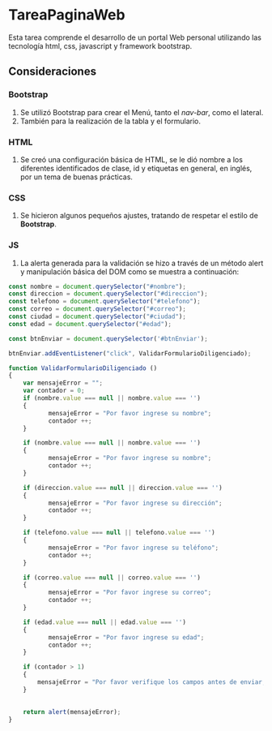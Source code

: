 # TareaPaginaWeb

Esta tarea comprende el desarrollo de un portal Web personal utilizando las tecnología html, css, javascript y framework bootstrap.

## Consideraciones

### Bootstrap

1. Se utilizó Bootstrap para crear el Menú, tanto el *nav-bar*, como el lateral.
2. También para la realización de la tabla y el formulario.

### HTML
1. Se creó una configuración básica de HTML, se le dió nombre a los diferentes identificados de clase, id y etiquetas en general, en inglés, por un tema de buenas prácticas.

### CSS

1. Se hicieron algunos pequeños ajustes, tratando de respetar el estilo de **Bootstrap**.

### JS

1. La alerta generada para la validación se hizo a través de un método alert y manipulación básica del DOM como se muestra a continuación:

```javascript
const nombre = document.querySelector("#nombre");
const direccion = document.querySelector("#direccion");
const telefono = document.querySelector("#telefono");
const correo = document.querySelector("#correo");
const ciudad = document.querySelector("#ciudad");
const edad = document.querySelector("#edad");

const btnEnviar = document.querySelector('#btnEnviar');

btnEnviar.addEventListener("click", ValidarFormularioDiligenciado);

function ValidarFormularioDiligenciado () 
{
    var mensajeError = "";
    var contador = 0;
    if (nombre.value === null || nombre.value === '')
    { 
           mensajeError = "Por favor ingrese su nombre";
           contador ++;     
    }

    if (nombre.value === null || nombre.value === '')
    { 
           mensajeError = "Por favor ingrese su nombre";
           contador ++;     
    }

    if (direccion.value === null || direccion.value === '')
    { 
           mensajeError = "Por favor ingrese su dirección";
           contador ++;     
    }

    if (telefono.value === null || telefono.value === '')
    { 
           mensajeError = "Por favor ingrese su teléfono";
           contador ++;     
    }

    if (correo.value === null || correo.value === '')
    { 
           mensajeError = "Por favor ingrese su correo";
           contador ++;     
    }

    if (edad.value === null || edad.value === '')
    { 
           mensajeError = "Por favor ingrese su edad";
           contador ++;     
    }

    if (contador > 1)
    { 
        mensajeError = "Por favor verifique los campos antes de enviar, dos o más no fueron diligenciados!"
    }
    

    return alert(mensajeError);
}

```
